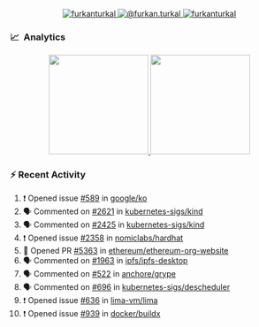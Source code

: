 <p align="center">
  <a href="https://linkedin.com/in/furkanturkal" target="blank">
    <img src="https://img.shields.io/badge/linkedin-%230077B5.svg?&style=for-the-badge&logo=linkedin&logoColor=white" alt="furkanturkal" />
  </a>
  <a href="https://medium.com/@furkan.turkal" target="blank">
    <img src="https://img.shields.io/badge/medium-%2312100E.svg?&style=for-the-badge&logo=medium&logoColor=white" alt="@furkan.turkal" />
  </a>
  <a href="https://twitter.com/furkanturkaI" target="blank">
    <img src="https://img.shields.io/badge/Twitter-1DA1F2?style=for-the-badge&logo=twitter&logoColor=white" alt="furkanturkaI" />
  </a>
</p>

### 📈 &nbsp;Analytics

<p align="center">
  <a href="https://coderstats.net/github/#Dentrax">
    <img height="180em" src="https://github-readme-stats-eight-theta.vercel.app/api?username=Dentrax&show_icons=true&theme=algolia&include_all_commits=true&count_private=true&line_height=26"/>
    <img height="180em" src="https://github-readme-stats-eight-theta.vercel.app/api/top-langs/?username=Dentrax&layout=compact&langs_count=8&theme=algolia&line_height=26"/>
  </a>
</p>

### :zap: Recent Activity

<!--START_SECTION:activity-->
1. ❗️ Opened issue [#589](https://github.com/google/ko/issues/589) in [google/ko](https://github.com/google/ko)
2. 🗣 Commented on [#2621](https://github.com/kubernetes-sigs/kind/issues/2621) in [kubernetes-sigs/kind](https://github.com/kubernetes-sigs/kind)
3. 🗣 Commented on [#2425](https://github.com/kubernetes-sigs/kind/issues/2425) in [kubernetes-sigs/kind](https://github.com/kubernetes-sigs/kind)
4. ❗️ Opened issue [#2358](https://github.com/nomiclabs/hardhat/issues/2358) in [nomiclabs/hardhat](https://github.com/nomiclabs/hardhat)
5. 💪 Opened PR [#5363](https://github.com/ethereum/ethereum-org-website/pull/5363) in [ethereum/ethereum-org-website](https://github.com/ethereum/ethereum-org-website)
6. 🗣 Commented on [#1963](https://github.com/ipfs/ipfs-desktop/issues/1963) in [ipfs/ipfs-desktop](https://github.com/ipfs/ipfs-desktop)
7. 🗣 Commented on [#522](https://github.com/anchore/grype/issues/522) in [anchore/grype](https://github.com/anchore/grype)
8. 🗣 Commented on [#696](https://github.com/kubernetes-sigs/descheduler/issues/696) in [kubernetes-sigs/descheduler](https://github.com/kubernetes-sigs/descheduler)
9. ❗️ Opened issue [#636](https://github.com/lima-vm/lima/issues/636) in [lima-vm/lima](https://github.com/lima-vm/lima)
10. ❗️ Opened issue [#939](https://github.com/docker/buildx/issues/939) in [docker/buildx](https://github.com/docker/buildx)
<!--END_SECTION:activity-->
